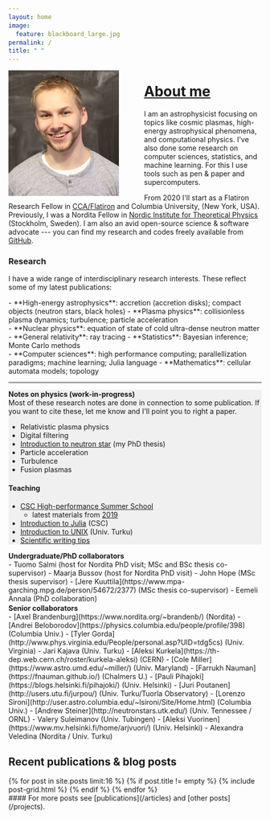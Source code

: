 ```yaml
---
layout: home
image:
  feature: blackboard_large.jpg
permalink: /
title: " "
---
```


<img style="float: left; padding-right:50px;" src="images/jnattila_small.jpg">



# [About me](/about)



I am an astrophysicist focusing on topics like cosmic plasmas, high-energy astrophysical phenomena, and computational physics.
I've also done some research on computer sciences, statistics, and machine learning.
For this I use tools such as pen & paper and supercomputers.

From 2020 I'll start as a Flatiron Research Fellow in [CCA/Flatiron](https://www.simonsfoundation.org/flatiron/center-for-computational-astrophysics/) and Columbia University, (New York, USA).
Previously, I was a Nordita Fellow in [Nordic Institute for Theoretical Physics](http://www.nordita.org) (Stockholm, Sweden). 
I am also an avid open-source science & software advocate --- you can find my research and codes freely available from [GitHub](https://github.com/natj).


### Research 

I have a wide range of interdisciplinary research interests. These reflect some of my latest publications:

<div class="inforow">
<div class="infocolumn" markdown="block">
- **High-energy astrophysics**: accretion (accretion disks); compact objects (neutron stars, black holes)
- **Plasma physics**: collisionless plasma dynamics; turbulence; particle acceleration
</div>
<div class="infocolumn" markdown="block">
- **Nuclear physics**: equation of state of cold ultra-dense neutron matter
- **General relativity**: ray tracing
- **Statistics**: Bayesian inference; Monte Carlo methods
</div>
<div class="infocolumn" markdown="block">
- **Computer sciences**: high performance computing; parallellization paradigms; machine learning; Julia language
- **Mathematics**: cellular automata models; topology
</div>
</div> <!-- /.inforow -->

---

<div class="inforow">

<div class="infocolumn2" markdown="block" style="background-color: #F0F0F0;">
<h4 style="margin-top: 0.2em; margin-bottom: 0.0em;"> Notes on physics (work-in-progress)</h4>
Most of these research notes are done in connection to some publication. If you want to cite these, let me know and I'll point you to right a paper.

- Relativistic plasma physics
- Digital filtering
- [Introduction to neutron star](https://github.com/natj/thesis) (my PhD thesis)
- Particle acceleration
- Turbulence
- Fusion plasmas


#### Teaching

- [CSC High-performance Summer School](https://www.csc.fi/en/web/training/-/csc_summerschool_2019)
    - latest materials from [2019](https://github.com/csc-training/summerschool)
- [Introduction to Julia](https://github.com/csc-training/julia-introduction) (CSC)
- [Introduction to UNIX](https://github.com/natj/unix-intro) (Univ. Turku)
- [Scientific writing tips](https://github.com/natj/sci_writing)
</div>
<div class="infocolumnR" markdown="block">
<h4 style="margin-top: 0.2em; margin-bottom: 0.0em;"> Undergraduate/PhD collaborators</h4>
- Tuomo Salmi (host for Nordita PhD visit; MSc and BSc thesis co-supervisor)
- Maarja Bussov (host for Nordita PhD visit)
- John Hope (MSc thesis supervisor)
- [Jere Kuuttila](https://www.mpa-garching.mpg.de/person/54672/2377) (MSc thesis co-supervisor)
- Eemeli Annala (PhD collaboration)
<h4 style="margin-top: 0.2em; margin-bottom: 0.0em;"> Senior collaborators </h4>
- [Axel Brandenburg](https://www.nordita.org/~brandenb/) (Nordita)
- [Andrei Beloborodov](https://physics.columbia.edu/people/profile/398) (Columbia Univ.)
- [Tyler Gorda](http://www.phys.virginia.edu/People/personal.asp?UID=tdg5cs) (Univ. Virginia)
- Jari Kajava (Univ. Turku)
- [Aleksi Kurkela](https://th-dep.web.cern.ch/roster/kurkela-aleksi) (CERN)
- [Cole Miller](https://www.astro.umd.edu/~miller/) (Univ. Maryland)
- [Farrukh Nauman](https://fnauman.github.io/) (Chalmers U.)
- [Pauli Pihajoki](https://blogs.helsinki.fi/pihajoki/) (Univ. Helsinki)
- [Juri Poutanen](http://users.utu.fi/jurpou/) (Univ. Turku/Tuorla Observatory)
- [Lorenzo Sironi](http://user.astro.columbia.edu/~lsironi/Site/Home.html) (Columbia Univ.)
- [Andrew Steiner](http://neutronstars.utk.edu/) (Univ. Tennessee / ORNL)
- Valery Suleimanov (Univ. Tubingen)
- [Aleksi Vuorinen](https://www.mv.helsinki.fi/home/arjvuori/) (Univ. Helsinki)
- Alexandra Veledina (Nordita / Univ. Turku)
</div>
</div> <!-- /.inforow -->


## Recent publications & blog posts

<div class="tiles">
{% for post in site.posts limit:16 %}
   {% if post.title != empty %}	
	{% include post-grid.html %}
   {% endif %}
{% endfor %}
</div><!-- /.tiles -->

<div style="float:right" markdown="block">
#### For more posts see [publications](/articles) and [other posts](/projects).
</div>


